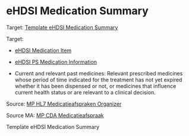 # eHDSI Medication Summary

Target: [Template  eHDSI Medication Summary](https://art-decor.ehdsi.eu/publication/epsos-html-20240422T073854/tmp-1.3.6.1.4.1.12559.11.10.1.3.1.2.3-2020-09-07T095657.html)

Target: 
- [eHDSI Medication Item](https://art-decor.ehdsi.eu/publication/epsos-html-20240422T073854/tmp-1.3.6.1.4.1.12559.11.10.1.3.1.3.4-2024-01-25T135932.html)
- [eHDSI PS Medication Information](https://art-decor.ehdsi.eu/publication/epsos-html-20240422T073854/tmp-1.3.6.1.4.1.12559.11.10.1.3.1.3.31-2022-01-11T164400.html)

- Current and relevant past medicines: Relevant prescribed medicines whose period of time indicated for the treatment has not yet expired whether it has been dispensed or not, or medicines that influence current health status or are relevant to a clinical decision.

Source: [MP HL7 Medicatieafspraken Organizer](https://decor.nictiz.nl/pub/medicatieproces/mp-html-20181220T121121/tmp-2.16.840.1.113883.2.4.3.11.60.20.77.10.9265-2018-12-13T000000.html)

Source MA: [MP CDA Medicatieafspraak](https://decor.nictiz.nl/pub/medicatieproces/mp-html-20181220T121121/tmp-2.16.840.1.113883.2.4.3.11.60.20.77.10.9235-2018-12-04T143321.html)

Template  eHDSI Medication Summary


